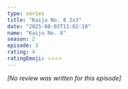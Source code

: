 ```yaml
---
type: series
title: "Kaiju No. 8 2x3"
date: "2025-08-03T11:02:10"
name: "Kaiju No. 8"
season: 2
episode: 3
rating: 4
ratingEmoji: ⭐️⭐️⭐️⭐️
---
```


*[No review was written for this episode]*
